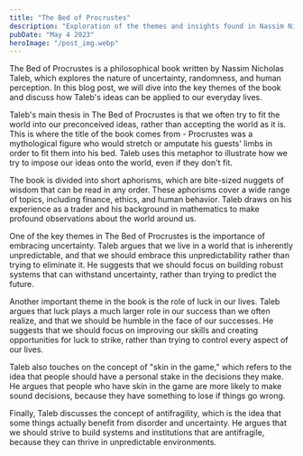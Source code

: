 ```yaml
---
title: "The Bed of Procrustes"
description: "Exploration of the themes and insights found in Nassim Nicholas Taleb's book..."
pubDate: "May 4 2023"
heroImage: "/post_img.webp"
---
```


The Bed of Procrustes is a philosophical book written by Nassim Nicholas Taleb, which explores the nature of uncertainty, randomness, and human perception. In this blog post, we will dive into the key themes of the book and discuss how Taleb's ideas can be applied to our everyday lives.

Taleb's main thesis in The Bed of Procrustes is that we often try to fit the world into our preconceived ideas, rather than accepting the world as it is. This is where the title of the book comes from - Procrustes was a mythological figure who would stretch or amputate his guests' limbs in order to fit them into his bed. Taleb uses this metaphor to illustrate how we try to impose our ideas onto the world, even if they don't fit.

The book is divided into short aphorisms, which are bite-sized nuggets of wisdom that can be read in any order. These aphorisms cover a wide range of topics, including finance, ethics, and human behavior. Taleb draws on his experience as a trader and his background in mathematics to make profound observations about the world around us.

One of the key themes in The Bed of Procrustes is the importance of embracing uncertainty. Taleb argues that we live in a world that is inherently unpredictable, and that we should embrace this unpredictability rather than trying to eliminate it. He suggests that we should focus on building robust systems that can withstand uncertainty, rather than trying to predict the future.

Another important theme in the book is the role of luck in our lives. Taleb argues that luck plays a much larger role in our success than we often realize, and that we should be humble in the face of our successes. He suggests that we should focus on improving our skills and creating opportunities for luck to strike, rather than trying to control every aspect of our lives.

Taleb also touches on the concept of "skin in the game," which refers to the idea that people should have a personal stake in the decisions they make. He argues that people who have skin in the game are more likely to make sound decisions, because they have something to lose if things go wrong.

Finally, Taleb discusses the concept of antifragility, which is the idea that some things actually benefit from disorder and uncertainty. He argues that we should strive to build systems and institutions that are antifragile, because they can thrive in unpredictable environments.